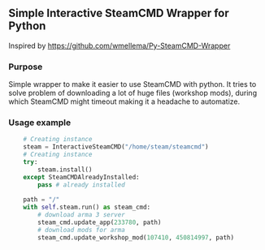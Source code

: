 ## Simple Interactive SteamCMD Wrapper for Python

Inspired by https://github.com/wmellema/Py-SteamCMD-Wrapper

### Purpose
Simple wrapper to make it easier to use SteamCMD with python. It tries to solve problem of downloading a lot of huge files (workshop mods), during which SteamCMD might timeout making it a headache to automatize.

### Usage example
```python
    # Creating instance
    steam = InteractiveSteamCMD("/home/steam/steamcmd")
    # Creating instance
    try:
        steam.install()
    except SteamCMDAlreadyInstalled:
        pass # already installed
    
    path = "/"
    with self.steam.run() as steam_cmd:
        # download arma 3 server
        steam_cmd.update_app(233780, path)
        # download mods for arma
        steam_cmd.update_workshop_mod(107410, 450814997, path)
```